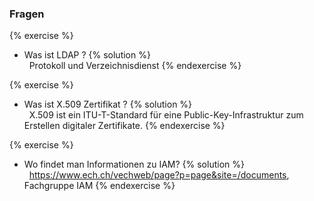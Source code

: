 ### Fragen

{% exercise %}
* Was ist LDAP  ?
{% solution %}    
	 	Protokoll und Verzeichnisdienst
{% endexercise %}
	
{% exercise %}
* Was ist X.509 Zertifikat  ?
{% solution %}    
	 	X.509 ist ein ITU-T-Standard für eine Public-Key-Infrastruktur zum Erstellen digitaler Zertifikate.
{% endexercise %}

{% exercise %}
* Wo findet man Informationen zu IAM?
{% solution %}    
	 	https://www.ech.ch/vechweb/page?p=page&site=/documents, Fachgruppe IAM
{% endexercise %}
